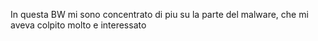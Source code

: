 In questa BW mi sono concentrato di piu su la parte del malware, che mi aveva colpito molto e interessato
